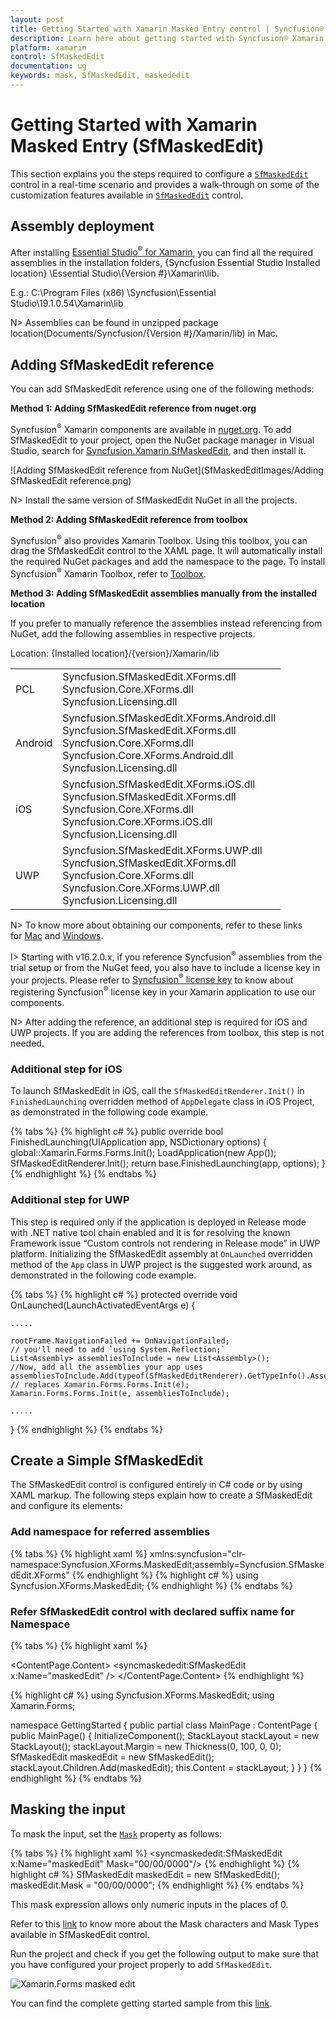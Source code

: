 ```yaml
---
layout: post
title: Getting Started with Xamarin Masked Entry control | Syncfusion®
description: Learn here about getting started with Syncfusion® Xamarin Masked Entry (SfMaskedEdit) control, its elements and more.
platform: xamarin
control: SfMaskedEdit
documentation: ug 
keywords: mask, SfMaskedEdit, maskededit
---
```


# Getting Started with Xamarin Masked Entry (SfMaskedEdit)

This section explains you the steps required to configure a [`SfMaskedEdit`](https://help.syncfusion.com/cr/xamarin/Syncfusion.XForms.MaskedEdit.SfMaskedEdit.html) control in a real-time scenario and provides a walk-through on some of the customization features available in [`SfMaskedEdit`](https://help.syncfusion.com/cr/xamarin/Syncfusion.XForms.MaskedEdit.SfMaskedEdit.html) control.

## Assembly deployment

After installing [Essential Studio<sup>®</sup> for Xamarin](https://www.syncfusion.com/downloads/xamarin), you can find all the required assemblies in the installation folders, {Syncfusion Essential Studio Installed location} \Essential Studio\\{Version #}\Xamarin\lib.

E.g.: C:\Program Files (x86) \Syncfusion\Essential Studio\19.1.0.54\Xamarin\lib

N> Assemblies can be found in unzipped package location(Documents/Syncfusion/{Version #}/Xamarin/lib) in Mac.

## Adding SfMaskedEdit reference

You can add SfMaskedEdit reference using one of the following methods:

**Method 1: Adding SfMaskedEdit reference from nuget.org**

Syncfusion<sup>®</sup> Xamarin components are available in [nuget.org](https://www.nuget.org/). To add SfMaskedEdit to your project, open the NuGet package manager in Visual Studio, search for [Syncfusion.Xamarin.SfMaskedEdit](https://www.nuget.org/packages/Syncfusion.Xamarin.SfMaskedEdit), and then install it.

![Adding SfMaskedEdit reference from NuGet](SfMaskedEditImages/Adding SfMaskedEdit reference.png)

N> Install the same version of SfMaskedEdit NuGet in all the projects.

**Method 2: Adding SfMaskedEdit reference from toolbox**

Syncfusion<sup>®</sup> also provides Xamarin Toolbox. Using this toolbox, you can drag the SfMaskedEdit control to the XAML page. It will automatically install the required NuGet packages and add the namespace to the page. To install Syncfusion<sup>®</sup> Xamarin Toolbox, refer to [Toolbox](https://help.syncfusion.com/xamarin/utility#toolbox).

**Method 3: Adding SfMaskedEdit assemblies manually from the installed location**

If you prefer to manually reference the assemblies instead referencing from NuGet, add the following assemblies in respective projects.

Location: {Installed location}/{version}/Xamarin/lib

<table>
<tr>
<td>PCL</td>
<td>Syncfusion.SfMaskedEdit.XForms.dll<br/>Syncfusion.Core.XForms.dll<br/>Syncfusion.Licensing.dll<br/></td>
</tr>
<tr>
<td>Android</td>
<td>Syncfusion.SfMaskedEdit.XForms.Android.dll<br/>Syncfusion.SfMaskedEdit.XForms.dll<br/>Syncfusion.Core.XForms.dll<br/>Syncfusion.Core.XForms.Android.dll<br/>Syncfusion.Licensing.dll<br/></td>
</tr>
<tr>
<td>iOS</td>
<td>Syncfusion.SfMaskedEdit.XForms.iOS.dll<br/>Syncfusion.SfMaskedEdit.XForms.dll<br/>Syncfusion.Core.XForms.dll<br/>Syncfusion.Core.XForms.iOS.dll<br/>Syncfusion.Licensing.dll<br/></td>
</tr>
<tr>
<td>UWP</td>
<td>Syncfusion.SfMaskedEdit.XForms.UWP.dll<br/>Syncfusion.SfMaskedEdit.XForms.dll<br/>Syncfusion.Core.XForms.dll<br/>Syncfusion.Core.XForms.UWP.dll<br/>Syncfusion.Licensing.dll<br/></td>
</tr>
</table>

N> To know more about obtaining our components, refer to these links for [Mac](https://help.syncfusion.com/xamarin/installation/mac-installer/how-to-download) and [Windows](https://help.syncfusion.com/xamarin/installation/web-installer/how-to-download).

I> Starting with v16.2.0.x, if you reference Syncfusion<sup>®</sup> assemblies from the trial setup or from the NuGet feed, you also have to include a license key in your projects. Please refer to [Syncfusion<sup>®</sup> license key](https://help.syncfusion.com/common/essential-studio/licensing/overview) to know about registering Syncfusion<sup>®</sup> license key in your Xamarin application to use our components.

N> After adding the reference, an additional step is required for iOS and UWP projects. If you are adding the references from toolbox, this step is not needed.

### Additional step for iOS

To launch SfMaskedEdit in iOS, call the `SfMaskedEditRenderer.Init()` in `FinishedLaunching` overridden method of `AppDelegate` class in iOS Project, as demonstrated in the following code example.

{% tabs %}
{% highlight c# %}
public override bool FinishedLaunching(UIApplication app, NSDictionary options)
{
    global::Xamarin.Forms.Forms.Init();
    LoadApplication(new App());
    SfMaskedEditRenderer.Init();
    return base.FinishedLaunching(app, options);
}
{% endhighlight %}
{% endtabs %}

### Additional step for UWP

This step is required only if the application is deployed in Release mode with .NET native tool chain enabled and it is for resolving the known Framework issue “Custom controls not rendering in Release mode” in UWP platform. Initializing the SfMaskedEdit assembly at `OnLaunched` overridden method of the `App` class in UWP project is the suggested work around, as demonstrated in the following code example.

{% tabs %}
{% highlight c# %}
protected override void OnLaunched(LaunchActivatedEventArgs e)
{

    ..... 

    rootFrame.NavigationFailed += OnNavigationFailed;
    // you'll need to add `using System.Reflection;` 
    List<Assembly> assembliesToInclude = new List<Assembly>();
    //Now, add all the assemblies your app uses 
    assembliesToInclude.Add(typeof(SfMaskedEditRenderer).GetTypeInfo().Assembly);
    // replaces Xamarin.Forms.Forms.Init(e);
    Xamarin.Forms.Forms.Init(e, assembliesToInclude);

    ..... 

}
{% endhighlight %}
{% endtabs %}


## Create a Simple SfMaskedEdit

The SfMaskedEdit control is configured entirely in C# code or by using XAML markup. The following steps explain how to create a SfMaskedEdit and configure its elements:

### Add namespace for referred assemblies

{% tabs %}
{% highlight xaml %}
xmlns:syncfusion="clr-namespace:Syncfusion.XForms.MaskedEdit;assembly=Syncfusion.SfMaskedEdit.XForms"
{% endhighlight %}
{% highlight c# %}
using Syncfusion.XForms.MaskedEdit;
{% endhighlight %}
{% endtabs %}

### Refer SfMaskedEdit control with declared suffix name for Namespace

{% tabs %}
{% highlight xaml %}
<?xml version="1.0" encoding="utf-8" ?>
<ContentPage xmlns="http://xamarin.com/schemas/2014/forms"
             xmlns:x="http://schemas.microsoft.com/winfx/2009/xaml"
             xmlns:local="clr-namespace:GettingStarted"
             xmlns:syncmaskededit="clr-namespace:Syncfusion.XForms.MaskedEdit;assembly=Syncfusion.SfMaskedEdit.XForms"
             x:Class="GettingStarted.MainPage">
    <ContentPage.Content>
        <StackLayout Margin= "0,100,0,0">
            <syncmaskededit:SfMaskedEdit x:Name="maskedEdit" />
        </StackLayout>
    </ContentPage.Content>
</ContentPage>
{% endhighlight %}

{% highlight c# %}
using Syncfusion.XForms.MaskedEdit;
using Xamarin.Forms;

namespace GettingStarted
{
    public partial class MainPage : ContentPage
    {
        public MainPage()
        {
            InitializeComponent();
            StackLayout stackLayout = new StackLayout();
			stackLayout.Margin = new Thickness(0, 100, 0, 0);
            SfMaskedEdit maskedEdit = new SfMaskedEdit();
            stackLayout.Children.Add(maskedEdit);
            this.Content = stackLayout;
        }
    }
}
{% endhighlight %}
{% endtabs %}

## Masking the input

To mask the input, set the [`Mask`](https://help.syncfusion.com/cr/xamarin/Syncfusion.XForms.MaskedEdit.SfMaskedEdit.html#Syncfusion_XForms_MaskedEdit_SfMaskedEdit_Mask) property as follows:

{% tabs %}
{% highlight xaml %}
<syncmaskededit:SfMaskedEdit x:Name="maskedEdit" Mask="00/00/0000"/>
{% endhighlight %}
{% highlight c# %}
SfMaskedEdit maskedEdit = new SfMaskedEdit();
maskedEdit.Mask = "00/00/0000";
{% endhighlight %}
{% endtabs %}

This mask expression allows only numeric inputs in the places of 0.

Refer to this [link](masktype.html) to know more about the Mask characters and Mask Types available in SfMaskedEdit control.

Run the project and check if you get the following output to make sure that you have configured your project properly to add `SfMaskedEdit`.

![Xamarin.Forms masked edit](SfMaskedEditImages/GettingStarted.png)

You can find the complete getting started sample from this [link](https://github.com/SyncfusionExamples/Getting-Started-Xamarin-Masted-edit).
